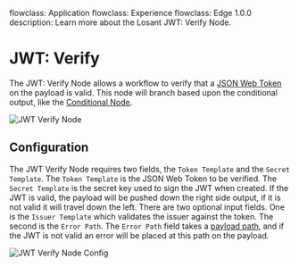 flowclass: Application
flowclass: Experience
flowclass: Edge 1.0.0
description: Learn more about the Losant JWT: Verify Node.

# JWT: Verify

The JWT: Verify Node allows a workflow to verify that a [JSON Web Token](https://jwt.io/) on the payload is valid. This node will branch based upon the conditional output, like the [Conditional Node](/workflows/accessing-payload-data/#conditional).

![JWT Verify Node](/images/workflows/logic/jwt-verify-node.png "JWT Verify Node")

## Configuration

The JWT Verify Node requires two fields, the `Token Template` and the `Secret Template`. The `Token Template` is the JSON Web Token to be verified. The `Secret Template` is the secret key used to sign the JWT when created. If the JWT is valid, the payload will be pushed down the right side output, if it is not valid it will travel down the left. There are two optional input fields. One is the `Issuer Template` which validates the issuer against the token. The second is the `Error Path`. The `Error Path` field takes a [payload path](/workflows/accessing-payload-data/#payload-paths), and if the JWT is not valid an error will be placed at this path on the payload.

![JWT Verify Node Config](/images/workflows/logic/jwt-verify-node-config.png "JWT Verify Node Config")
